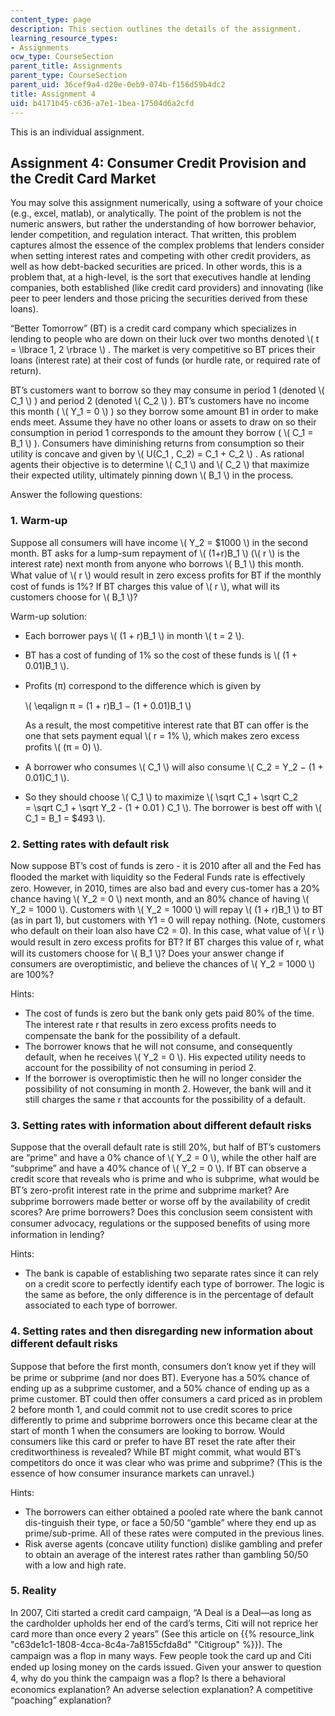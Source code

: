 ```yaml
---
content_type: page
description: This section outlines the details of the assignment.
learning_resource_types:
- Assignments
ocw_type: CourseSection
parent_title: Assignments
parent_type: CourseSection
parent_uid: 36cef9a4-d20e-0eb9-074b-f156d59b4dc2
title: Assignment 4
uid: b4171b45-c636-a7e1-1bea-17504d6a2cfd
---
```


This is an individual assignment.

Assignment 4: Consumer Credit Provision and the Credit Card Market
------------------------------------------------------------------

You may solve this assignment numerically, using a software of your choice (e.g., excel, matlab), or analytically. The point of the problem is not the numeric answers, but rather the understanding of how borrower behavior, lender competition, and regulation interact. That written, this problem captures almost the essence of the complex problems that lenders consider when setting interest rates and competing with other credit providers, as well as how debt-backed securities are priced. In other words, this is a problem that, at a high-level, is the sort that executives handle at lending companies, both established (like credit card providers) and innovating (like peer to peer lenders and those pricing the securities derived from these loans).

“Better Tomorrow” (BT) is a credit card company which specializes in lending to people who are down on their luck over two months denoted \\( t = \\lbrace 1, 2 \\rbrace \\) . The market is very competitive so BT prices their loans (interest rate) at their cost of funds (or hurdle rate, or required rate of return).

BT’s customers want to borrow so they may consume in period 1 (denoted \\( C\_1 \\) ) and period 2 (denoted \\( C\_2 \\) ). BT’s customers have no income this month ( \\( Y\_1 = 0 \\) ) so they borrow some amount B1 in order to make ends meet. Assume they have no other loans or assets to draw on so their consumption in period 1 corresponds to the amount they borrow ( \\( C\_1 = B\_1 \\) ). Consumers have diminishing returns from consumption so their utility is concave and given by \\( U(C\_1 , C\_2) = C\_1 + C\_2 \\) . As rational agents their objective is to determine \\( C\_1 \\) and \\( C\_2 \\) that maximize their expected utility, ultimately pinning down \\( B\_1 \\) in the process.

Answer the following questions:

### 1\. Warm-up

Suppose all consumers will have income \\( Y\_2 = $1000 \\) in the second month. BT asks for a lump-sum repayment of \\( (1+r)B\_1 \\) (\\( r \\) is the interest rate) next month from anyone who borrows \\( B\_1 \\) this month. What value of \\( r \\) would result in zero excess proﬁts for BT if the monthly cost of funds is 1%? If BT charges this value of \\( r \\), what will its customers choose for \\( B\_1 \\)?

Warm-up solution:

*   Each borrower pays \\( (1 + r)B\_1 \\) in month \\( t = 2 \\).
*   BT has a cost of funding of 1% so the cost of these funds is \\( (1 + 0.01)B\_1 \\).
*   Proﬁts (π) correspond to the difference which is given by  
      
    \\( \\eqalign π = (1 + r)B\_1 − (1 + 0.01)B\_1 \\)  
      
    As a result, the most competitive interest rate that BT can offer is the one that sets payment equal \\( r = 1% \\), which makes zero excess proﬁts \\( (π = 0) \\).
*   A borrower who consumes \\( C\_1 \\) will also consume \\( C\_2 = Y\_2 − (1 + 0.01)C\_1 \\).
*   So they should choose \\( C\_1 \\) to maximize \\( \\sqrt C\_1 + \\sqrt C\_2 = \\sqrt C\_1 + \\sqrt Y\_2 - (1 + 0.01 ) C\_1 \\). The borrower is best off with \\( C\_1 = B\_1 = $493 \\).

### 2\. Setting rates with default risk

Now suppose BT’s cost of funds is zero - it is 2010 after all and the Fed has ﬂooded the market with liquidity so the Federal Funds rate is effectively zero. However, in 2010, times are also bad and every cus-tomer has a 20% chance having \\( Y\_2 = 0 \\) next month, and an 80% chance of having \\( Y\_2 = 1000 \\). Customers with \\( Y\_2 = 1000 \\) will repay \\( (1 + r)B\_1 \\) to BT (as in part 1), but customers with Y1 = 0 will repay nothing. (Note, customers who default on their loan also have C2 = 0). In this case, what value of \\( r \\) would result in zero excess proﬁts for BT? If BT charges this value of r, what will its customers choose for \\( B\_1 \\)? Does your answer change if consumers are overoptimistic, and believe the chances of \\( Y\_2 = 1000 \\) are 100%?

Hints:

*   The cost of funds is zero but the bank only gets paid 80% of the time. The interest rate r that results in zero excess proﬁts needs to compensate the bank for the possibility of a default.
*   The borrower knows that he will not consume, and consequently default, when he receives \\( Y\_2 = 0 \\). His expected utility needs to account for the possibility of not consuming in period 2.
*   If the borrower is overoptimistic then he will no longer consider the possibility of not consuming in month 2. However, the bank will and it still charges the same r that accounts for the possibility of a default.

### 3\. Setting rates with information about different default risks

Suppose that the overall default rate is still 20%, but half of BT’s customers are “prime” and have a 0% chance of \\( Y\_2 = 0 \\), while the other half are “subprime” and have a 40% chance of \\( Y\_2 = 0 \\). If BT can observe a credit score that reveals who is prime and who is subprime, what would be BT’s zero-proﬁt interest rate in the prime and subprime market? Are subprime borrowers made better or worse off by the availability of credit scores? Are prime borrowers? Does this conclusion seem consistent with consumer advocacy, regulations or the supposed beneﬁts of using more information in lending?

Hints:

*   The bank is capable of establishing two separate rates since it can rely on a credit score to perfectly identify each type of borrower. The logic is the same as before, the only difference is in the percentage of default associated to each type of borrower.

### 4\. Setting rates and then disregarding new information about different default risks

Suppose that before the ﬁrst month, consumers don’t know yet if they will be prime or subprime (and nor does BT). Everyone has a 50% chance of ending up as a subprime customer, and a 50% chance of ending up as a prime customer. BT could then offer consumers a card priced as in problem 2 before month 1, and could commit not to use credit scores to price differently to prime and subprime borrowers once this became clear at the start of month 1 when the consumers are looking to borrow. Would consumers like this card or prefer to have BT reset the rate after their creditworthiness is revealed? While BT might commit, what would BT’s competitors do once it was clear who was prime and subprime? (This is the essence of how consumer insurance markets can unravel.)

Hints:

*   The borrowers can either obtained a pooled rate where the bank cannot dis-tinguish their type, or face a 50/50 “gamble” where they end up as prime/sub-prime. All of these rates were computed in the previous lines.
*   Risk averse agents (concave utility function) dislike gambling and prefer to obtain an average of the interest rates rather than gambling 50/50 with a low and high rate.

### 5\. Reality

In 2007, Citi started a credit card campaign, “A Deal is a Deal&mdash;as long as the cardholder upholds her end of the card’s terms, Citi will not reprice her card more than once every 2 years” (See this article on {{% resource_link "c63de1c1-1808-4cca-8c4a-7a8155cfda8d" "Citigroup" %}}). The campaign was a ﬂop in many ways. Few people took the card up and Citi ended up losing money on the cards issued. Given your answer to question 4, why do you think the campaign was a ﬂop? Is there a behavioral economics explanation? An adverse selection explanation? A competitive “poaching” explanation?
